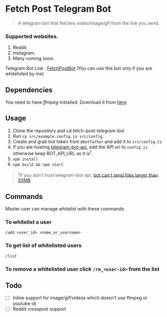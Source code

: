 # Fetch Post Telegram Bot

> A telegram bot that fetches video/image/gif from the link you send.

### Supported websites.

1. Reddit.
2. Instagram.
3. Many coming soon.

Telegram Bot Link : [FetchPostBot](https://t.me/fetchpostbot)
(You can use this bot only if you are whitelisted by me)

## Dependencies

You need to have _ffmpeg_ installed. Download it from [here](https://ffmpeg.org/download.html)

## Usage

1. Clone the repository and cd fetch-post-telegram-bot
2. Run `cp src/example.config.js src/config`.
3. Create and grab bot token from `@botfather` and add it to `src/config.ts`
4. If you are hosting [telegram-bot-api](https://github.com/tdlib/telegram-bot-api), add the API url to `config.js` otherwise keep BOT_API_URL as it is<sup>1</sup>.
5. `npm install`
6. `npm build && npm start`

> <sup>1</sup>If you don't host telegram-bot-api, [bot can't send files larger than 50MB](https://core.telegram.org/bots/api#sending-files)

## Commands

Master user can manage whitelist with these commands.

### To whitelist a user

```
/add <user_id> <name_or_username>
```

### To get list of whitelisted users

```
/list
```

### To remove a whitelisted user click `/rm_<user-id>` from the list<br>

## Todo

-   [ ] Inline support for image/gif/videos which doesn't use ffmpeg or youtube-dl
-   [ ] Reddit crosspost support
